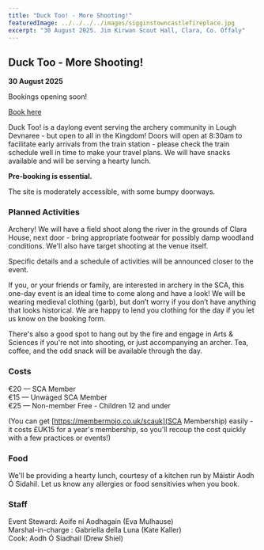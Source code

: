 ```yaml
---
title: "Duck Too! - More Shooting!"
featuredImage: ../../../../images/sigginstowncastlefireplace.jpg
excerpt: "30 August 2025. Jim Kirwan Scout Hall, Clara, Co. Offaly"
---
```


## Duck Too - More Shooting!

**30 August 2025**

Bookings opening soon!

<div class="text-center m-4">
  <a class="btn btn-warning shadow m-2 w-50" href="https://fienta.com/duck-a-fun-day-of-throwing-sticks-at-targets-125566"><i class="fas fa-ticket-alt me-1 m"></i> Book here</a><br />
</div>

Duck Too! is a daylong event serving the archery community in Lough Devnaree - but open to all in the Kingdom! Doors will open at 8:30am to facilitate early arrivals from the train station - please check the train schedule well in time to make your travel plans. We will have snacks available and will be serving a hearty lunch.

**Pre-booking is essential.** 

The site is moderately accessible, with some bumpy doorways. 

### Planned Activities

Archery! We will have a field shoot along the river in the grounds of Clara House, next door - bring appropriate footwear for possibly damp woodland conditions. We'll also have target shooting at the venue itself.

Specific details and a schedule of activities will be announced closer to the event.  

If you, or your friends or family, are interested in archery in the SCA, this one-day event is an ideal time to come along and have a look! We will be wearing medieval clothing (garb), but don’t worry if you don’t have anything that looks historical. We are happy to lend you clothing for the day if you let us know on the booking form. 

There's also a good spot to hang out by the fire and engage in Arts & Sciences if you're not into shooting, or just accompanying an archer. Tea, coffee, and the odd snack will be available through the day.

### Costs

€20 — SCA Member  
€15 — Unwaged SCA Member   
€25 — Non-member
Free - Children 12 and under

(You can get [https://membermojo.co.uk/scauk](SCA Membership) easily - it costs £UK15 for a year's membership, so you'll recoup the cost quickly with a few practices or events!)

### Food

We'll be providing a hearty lunch, courtesy of a kitchen run by Máistir Aodh Ó Sidahil. Let us know any allergies or food sensitivies when you book.

### Staff

Event Steward: Aoife ní Aodhagain (Eva Mulhause)  
Marshal-in-charge : Gabriella della Luna (Kate Kaller)  
Cook: Aodh Ó Siadhail (Drew Shiel)
 
<!-- <div class="text-center m-4">
  <a class="btn btn-warning shadow m-2 w-50" href="https://fienta.com/springtimerevel"><i class="fas fa-ticket-alt me-1 m"></i> Book here</a><br />
</div> -->
